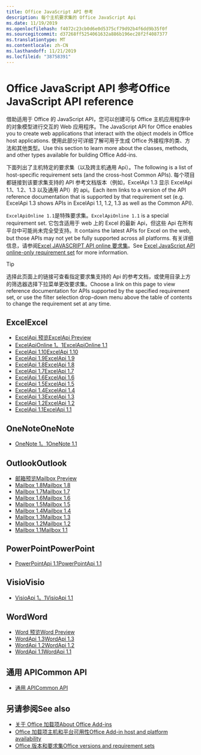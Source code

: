 ```yaml
---
title: Office JavaScript API 参考
description: 每个主机要求集的 Office JavaScript Api
ms.date: 11/19/2019
ms.openlocfilehash: f4072c23cb0d6e0d5375cf79d92b4f6dd9b35f0f
ms.sourcegitcommit: d37268ff5254061632a886b196ec28f2f4087377
ms.translationtype: MT
ms.contentlocale: zh-CN
ms.lasthandoff: 11/21/2019
ms.locfileid: "38758391"
---
```

# <a name="office-javascript-api-reference"></a><span data-ttu-id="7c366-103">Office JavaScript API 参考</span><span class="sxs-lookup"><span data-stu-id="7c366-103">Office JavaScript API reference</span></span>

<span data-ttu-id="7c366-104">借助适用于 Office 的 JavaScript API，您可以创建可与 Office 主机应用程序中的对象模型进行交互的 Web 应用程序。</span><span class="sxs-lookup"><span data-stu-id="7c366-104">The JavaScript API for Office enables you to create web applications that interact with the object models in Office host applications.</span></span> <span data-ttu-id="7c366-105">使用此部分可详细了解可用于生成 Office 外接程序的类、方法和其他类型。</span><span class="sxs-lookup"><span data-stu-id="7c366-105">Use this section to learn more about the classes, methods, and other types available for building Office Add-ins.</span></span>

<span data-ttu-id="7c366-106">下面列出了主机特定的要求集（以及跨主机通用 Api）。</span><span class="sxs-lookup"><span data-stu-id="7c366-106">The following is a list of host-specific requirement sets (and the cross-host Common APIs).</span></span> <span data-ttu-id="7c366-107">每个项目都链接到该要求集支持的 API 参考文档版本（例如，ExcelApi 1.3 显示 ExcelApi 1.1、1.2、1.3 以及通用 API）的 api。</span><span class="sxs-lookup"><span data-stu-id="7c366-107">Each item links to a version of the API reference documentation that is supported by that requirement set (e.g. ExcelApi 1.3 shows APIs in ExcelApi 1.1, 1.2, 1.3 as well as the Common API).</span></span>

<span data-ttu-id="7c366-108">`ExcelApiOnline 1.1`是特殊要求集。</span><span class="sxs-lookup"><span data-stu-id="7c366-108">`ExcelApiOnline 1.1` is a special requirement set.</span></span> <span data-ttu-id="7c366-109">它包含适用于 web 上的 Excel 的最新 Api，但这些 Api 在所有平台中可能尚未完全受支持。</span><span class="sxs-lookup"><span data-stu-id="7c366-109">It contains the latest APIs for Excel on the web, but those APIs may not yet be fully supported across all platforms.</span></span> <span data-ttu-id="7c366-110">有关详细信息，请参阅[Excel JAVASCRIPT API online 要求集](/office/dev/add-ins/reference/requirement-sets/excel-api-online-requirement-set)。</span><span class="sxs-lookup"><span data-stu-id="7c366-110">See [Excel JavaScript API online-only requirement set](/office/dev/add-ins/reference/requirement-sets/excel-api-online-requirement-set) for more information.</span></span>

> [!TIP]
> <span data-ttu-id="7c366-111">选择此页面上的链接可查看指定要求集支持的 Api 的参考文档，或使用目录上方的筛选器选择下拉菜单更改要求集。</span><span class="sxs-lookup"><span data-stu-id="7c366-111">Choose a link on this page to view reference documentation for APIs supported by the specified requirement set, or use the filter selection drop-down menu above the table of contents to change the requirement set at any time.</span></span>

## <a name="excel"></a><span data-ttu-id="7c366-112">Excel</span><span class="sxs-lookup"><span data-stu-id="7c366-112">Excel</span></span>

- [<span data-ttu-id="7c366-113">ExcelApi 预览</span><span class="sxs-lookup"><span data-stu-id="7c366-113">ExcelApi Preview</span></span>](/javascript/api/excel?view=excel-js-preview)
- [<span data-ttu-id="7c366-114">ExcelApiOnline 1。1</span><span class="sxs-lookup"><span data-stu-id="7c366-114">ExcelApiOnline 1.1</span></span>](/javascript/api/excel?view=excel-js-online)
- [<span data-ttu-id="7c366-115">ExcelApi 1.10</span><span class="sxs-lookup"><span data-stu-id="7c366-115">ExcelApi 1.10</span></span>](/javascript/api/excel?view=excel-js-1.10)
- [<span data-ttu-id="7c366-116">ExcelApi 1.9</span><span class="sxs-lookup"><span data-stu-id="7c366-116">ExcelApi 1.9</span></span>](/javascript/api/excel?view=excel-js-1.9)
- [<span data-ttu-id="7c366-117">ExcelApi 1.8</span><span class="sxs-lookup"><span data-stu-id="7c366-117">ExcelApi 1.8</span></span>](/javascript/api/excel?view=excel-js-1.8)
- [<span data-ttu-id="7c366-118">ExcelApi 1.7</span><span class="sxs-lookup"><span data-stu-id="7c366-118">ExcelApi 1.7</span></span>](/javascript/api/excel?view=excel-js-1.7)
- [<span data-ttu-id="7c366-119">ExcelApi 1.6</span><span class="sxs-lookup"><span data-stu-id="7c366-119">ExcelApi 1.6</span></span>](/javascript/api/excel?view=excel-js-1.6)
- [<span data-ttu-id="7c366-120">ExcelApi 1.5</span><span class="sxs-lookup"><span data-stu-id="7c366-120">ExcelApi 1.5</span></span>](/javascript/api/excel?view=excel-js-1.5)
- [<span data-ttu-id="7c366-121">ExcelApi 1.4</span><span class="sxs-lookup"><span data-stu-id="7c366-121">ExcelApi 1.4</span></span>](/javascript/api/excel?view=excel-js-1.4)
- [<span data-ttu-id="7c366-122">ExcelApi 1.3</span><span class="sxs-lookup"><span data-stu-id="7c366-122">ExcelApi 1.3</span></span>](/javascript/api/excel?view=excel-js-1.3)
- [<span data-ttu-id="7c366-123">ExcelApi 1.2</span><span class="sxs-lookup"><span data-stu-id="7c366-123">ExcelApi 1.2</span></span>](/javascript/api/excel?view=excel-js-1.2)
- [<span data-ttu-id="7c366-124">ExcelApi 1.1</span><span class="sxs-lookup"><span data-stu-id="7c366-124">ExcelApi 1.1</span></span>](/javascript/api/excel?view=excel-js-1.1)

## <a name="onenote"></a><span data-ttu-id="7c366-125">OneNote</span><span class="sxs-lookup"><span data-stu-id="7c366-125">OneNote</span></span>

- [<span data-ttu-id="7c366-126">OneNote 1。1</span><span class="sxs-lookup"><span data-stu-id="7c366-126">OneNote 1.1</span></span>](/javascript/api/onenote?view=onenote-js-1.1)

## <a name="outlook"></a><span data-ttu-id="7c366-127">Outlook</span><span class="sxs-lookup"><span data-stu-id="7c366-127">Outlook</span></span>

- [<span data-ttu-id="7c366-128">邮箱预览</span><span class="sxs-lookup"><span data-stu-id="7c366-128">Mailbox Preview</span></span>](/javascript/api/outlook?view=outlook-js-preview)
- [<span data-ttu-id="7c366-129">Mailbox 1.8</span><span class="sxs-lookup"><span data-stu-id="7c366-129">Mailbox 1.8</span></span>](/javascript/api/outlook?view=outlook-js-1.8)
- [<span data-ttu-id="7c366-130">Mailbox 1.7</span><span class="sxs-lookup"><span data-stu-id="7c366-130">Mailbox 1.7</span></span>](/javascript/api/outlook?view=outlook-js-1.7)
- [<span data-ttu-id="7c366-131">Mailbox 1.6</span><span class="sxs-lookup"><span data-stu-id="7c366-131">Mailbox 1.6</span></span>](/javascript/api/outlook?view=outlook-js-1.6)
- [<span data-ttu-id="7c366-132">Mailbox 1.5</span><span class="sxs-lookup"><span data-stu-id="7c366-132">Mailbox 1.5</span></span>](/javascript/api/outlook?view=outlook-js-1.5)
- [<span data-ttu-id="7c366-133">Mailbox 1.4</span><span class="sxs-lookup"><span data-stu-id="7c366-133">Mailbox 1.4</span></span>](/javascript/api/outlook?view=outlook-js-1.4)
- [<span data-ttu-id="7c366-134">Mailbox 1.3</span><span class="sxs-lookup"><span data-stu-id="7c366-134">Mailbox 1.3</span></span>](/javascript/api/outlook?view=outlook-js-1.3)
- [<span data-ttu-id="7c366-135">Mailbox 1.2</span><span class="sxs-lookup"><span data-stu-id="7c366-135">Mailbox 1.2</span></span>](/javascript/api/outlook?view=outlook-js-1.2)
- [<span data-ttu-id="7c366-136">Mailbox 1.1</span><span class="sxs-lookup"><span data-stu-id="7c366-136">Mailbox 1.1</span></span>](/javascript/api/outlook?view=outlook-js-1.1)

## <a name="powerpoint"></a><span data-ttu-id="7c366-137">PowerPoint</span><span class="sxs-lookup"><span data-stu-id="7c366-137">PowerPoint</span></span>

- [<span data-ttu-id="7c366-138">PowerPointApi 1.1</span><span class="sxs-lookup"><span data-stu-id="7c366-138">PowerPointApi 1.1</span></span>](/javascript/api/powerpoint?view=powerpoint-js-1.1)

## <a name="visio"></a><span data-ttu-id="7c366-139">Visio</span><span class="sxs-lookup"><span data-stu-id="7c366-139">Visio</span></span>

- [<span data-ttu-id="7c366-140">VisioApi 1。1</span><span class="sxs-lookup"><span data-stu-id="7c366-140">VisioApi 1.1</span></span>](/javascript/api/visio?view=visio-js-1.1)

## <a name="word"></a><span data-ttu-id="7c366-141">Word</span><span class="sxs-lookup"><span data-stu-id="7c366-141">Word</span></span>

- [<span data-ttu-id="7c366-142">Word 预览</span><span class="sxs-lookup"><span data-stu-id="7c366-142">Word Preview</span></span>](/javascript/api/word?view=word-js-preview)
- [<span data-ttu-id="7c366-143">WordApi 1.3</span><span class="sxs-lookup"><span data-stu-id="7c366-143">WordApi 1.3</span></span>](/javascript/api/word?view=word-js-1.3)
- [<span data-ttu-id="7c366-144">WordApi 1.2</span><span class="sxs-lookup"><span data-stu-id="7c366-144">WordApi 1.2</span></span>](/javascript/api/word?view=word-js-1.2)
- [<span data-ttu-id="7c366-145">WordApi 1.1</span><span class="sxs-lookup"><span data-stu-id="7c366-145">WordApi 1.1</span></span>](/javascript/api/word?view=word-js-1.1)

## <a name="common-api"></a><span data-ttu-id="7c366-146">通用 API</span><span class="sxs-lookup"><span data-stu-id="7c366-146">Common API</span></span>

- [<span data-ttu-id="7c366-147">通用 API</span><span class="sxs-lookup"><span data-stu-id="7c366-147">Common API</span></span>](/javascript/api/office?view=common-js)

## <a name="see-also"></a><span data-ttu-id="7c366-148">另请参阅</span><span class="sxs-lookup"><span data-stu-id="7c366-148">See also</span></span>

- [<span data-ttu-id="7c366-149">关于 Office 加载项</span><span class="sxs-lookup"><span data-stu-id="7c366-149">About Office Add-ins</span></span>](/office/dev/add-ins/overview)
- [<span data-ttu-id="7c366-150">Office 加载项主机和平台可用性</span><span class="sxs-lookup"><span data-stu-id="7c366-150">Office Add-in host and platform availability</span></span>](/office/dev/add-ins/overview/office-add-in-availability)
- [<span data-ttu-id="7c366-151">Office 版本和要求集</span><span class="sxs-lookup"><span data-stu-id="7c366-151">Office versions and requirement sets</span></span>](/office/dev/add-ins/develop/office-versions-and-requirement-sets)
